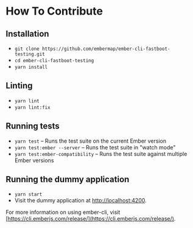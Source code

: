 # How To Contribute

## Installation

- `git clone https://github.com/embermap/ember-cli-fastboot-testing.git`
- `cd ember-cli-fastboot-testing`
- `yarn install`

## Linting

- `yarn lint`
- `yarn lint:fix`

## Running tests

- `yarn test` – Runs the test suite on the current Ember version
- `yarn test:ember --server` – Runs the test suite in "watch mode"
- `yarn test:ember-compatibility` – Runs the test suite against multiple Ember versions

## Running the dummy application

- `yarn start`
- Visit the dummy application at [http://localhost:4200](http://localhost:4200).

For more information on using ember-cli, visit [https://cli.emberjs.com/release/](https://cli.emberjs.com/release/).
